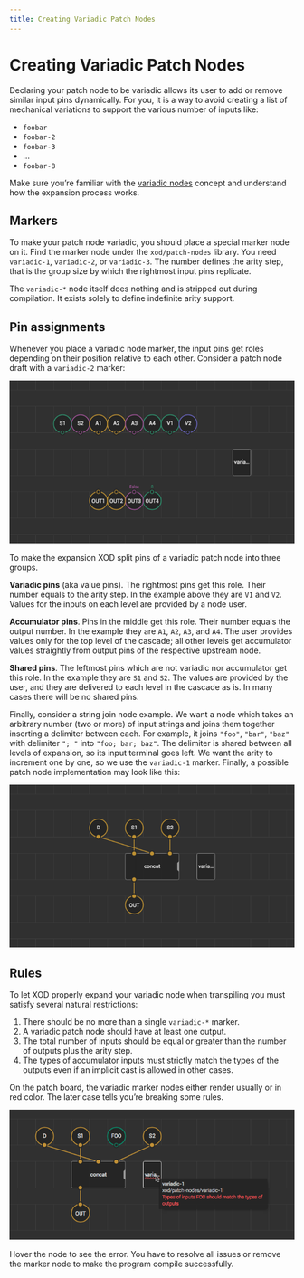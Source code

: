 ```yaml
---
title: Creating Variadic Patch Nodes
---
```


# Creating Variadic Patch Nodes

Declaring your patch node to be variadic allows its user to add or remove
similar input pins dynamically. For you, it is a way to avoid creating a list of
mechanical variations to support the various number of inputs like:

- `foobar`
- `foobar-2`
- `foobar-3`
- …
- `foobar-8`

Make sure you’re familiar with the [variadic nodes](../variadics/) concept and
understand how the expansion process works.

## Markers

To make your patch node variadic, you should place a special marker node on it.
Find the marker node under the `xod/patch-nodes` library. You need `variadic-1`,
`variadic-2`, or `variadic-3`. The number defines the arity step, that is the
group size by which the rightmost input pins replicate.

The `variadic-*` node itself does nothing and is stripped out during
compilation. It exists solely to define indefinite arity support.

## Pin assignments

Whenever you place a variadic node marker, the input pins get roles depending on
their position relative to each other. Consider a patch node draft with a
`variadic-2` marker:

![Pin assignments](./assignments.patch.png)

To make the expansion XOD split pins of a variadic patch node into three groups.

**Variadic pins** (aka value pins). The rightmost pins get this role. Their
number equals to the arity step. In the example above they are `V1` and `V2`.
Values for the inputs on each level are provided by a node user.

**Accumulator pins**. Pins in the middle get this role. Their number equals the
output number. In the example they are `A1`, `A2`, `A3`, and `A4`. The user
provides values only for the top level of the cascade; all other levels get
accumulator values straightly from output pins of the respective upstream node.

**Shared pins**. The leftmost pins which are not variadic nor accumulator get
this role. In the example they are `S1` and `S2`. The values are provided by the
user, and they are delivered to each level in the cascade as is. In many cases
there will be no shared pins.

Finally, consider a string join node example. We want a node which takes an
arbitrary number (two or more) of input strings and joins them together
inserting a delimiter between each. For example, it joins `"foo"`, `"bar"`,
`"baz"` with delimiter `"; "` into `"foo; bar; baz"`. The delimiter is shared
between all levels of expansion, so its input terminal goes left. We want the
arity to increment one by one, so we use the `variadic-1` marker. Finally, a
possible patch node implementation may look like this:

![Join node implementation](./join.patch.png)

## Rules

To let XOD properly expand your variadic node when transpiling you must satisfy
several natural restrictions:

1.  There should be no more than a single `variadic-*` marker.
2.  A variadic patch node should have at least one output.
3.  The total number of inputs should be equal or greater than the number of
    outputs plus the arity step.
4.  The types of accumulator inputs must strictly match the types of the outputs
    even if an implicit cast is allowed in other cases.

On the patch board, the variadic marker nodes either render usually or in red
color. The later case tells you’re breaking some rules.

![Marker error](./marker-error.png)

Hover the node to see the error. You have to resolve all issues or remove the
marker node to make the program compile successfully.
